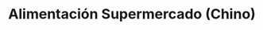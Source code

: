 ---
title: "Alimentación Supermercado (Chino)"
url: /sevilla/alimentacion-supermercado-chino/
shop: Lebensmittel
---